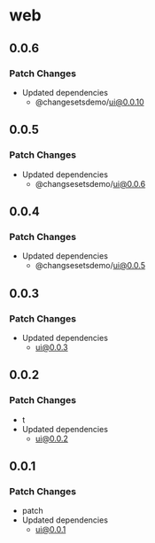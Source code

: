 # web

## 0.0.6

### Patch Changes

- Updated dependencies
  - @changesetsdemo/ui@0.0.10

## 0.0.5

### Patch Changes

- Updated dependencies
  - @changsesetsdemo/ui@0.0.6

## 0.0.4

### Patch Changes

- Updated dependencies
  - @changsesetsdemo/ui@0.0.5

## 0.0.3

### Patch Changes

- Updated dependencies
  - ui@0.0.3

## 0.0.2

### Patch Changes

- t
- Updated dependencies
  - ui@0.0.2

## 0.0.1

### Patch Changes

- patch
- Updated dependencies
  - ui@0.0.1
